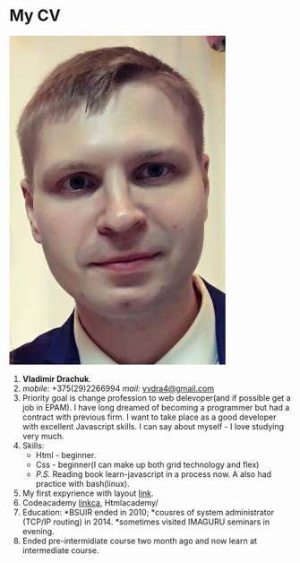 # My CV

![Photo](/images/myphoto.jpg)

1. **Vladimir Drachuk**.
2. *mobile:* +375(29)2266994 *mail:* vvdra4@gmail.com
3. Priority goal is change profession to web delevoper(and 
   if possible get a job in EPAM). I have long dreamed of becoming a programmer but had a contract with previous firm. I want to take place as a good developer with excellent Javascript skills. 
   I can say about myself - I love studying very much.
4. Skills: 
    * Html - beginner.
    * Css - beginner(I can make up both grid technology and flex)
    * *P.S.* Reading book learn-javascript in a process now. A also had practice with bash(linux).
5. My first expуrience with layout [link](https://github.com/vladimir-drachuk/Training_Work).
6. Codeacademy [linkca](https://www.codecademy.com/profiles/cloud5094805931), Htmlacademy/
7. Education:
    *BSUIR ended in 2010;
    *cousres of system administrator (TCP/IP routing) in 2014.
    *sometimes visited IMAGURU seminars in evening.
8. Ended pre-intermidiate course two month ago and now learn at intermediate course.
